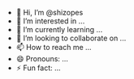 - 👋 Hi, I’m @shizopes
- 👀 I’m interested in ...
- 🌱 I’m currently learning ...
- 💞️ I’m looking to collaborate on ...
- 📫 How to reach me ...
- 😄 Pronouns: ...
- ⚡ Fun fact: ...

<!---
shizopes/shizopes is a ✨ special ✨ repository because its `README.md` (this file) appears on your GitHub profile.
You can click the Preview link to take a look at your changes.
--->
